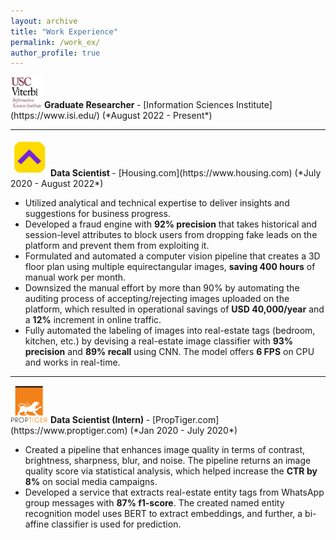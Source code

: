 ```yaml
---
layout: archive
title: "Work Experience"
permalink: /work_ex/
author_profile: true
---
```


<img src="/images/usc-isi.png" alt="USC-ISI logo" style=" align: top; height: 50px; width:50px; background-size: cover;"/>
<b> Graduate Researcher </b> - [Information Sciences Institute](https://www.isi.edu/) (*August 2022 - Present*) 

<hr />
<img src="/images/housing_logo.png" alt="Housing logo" style=" align: top; height: 60px; width:60px; background-size: cover; border-radius: 98px"/>
<b> Data Scientist </b> - [Housing.com](https://www.housing.com) (*July 2020 - August 2022*) 

* Utilized analytical and technical expertise to deliver insights and suggestions for business progress.
* Developed a fraud engine with **92% precision** that takes historical and session-level attributes to block users from dropping fake leads on the platform and prevent them from exploiting it.
* Formulated and automated a computer vision pipeline that creates a 3D floor plan using multiple equirectangular images, **saving 400 hours** of manual work per month.
* Downsized the manual effort by more than 90% by automating the auditing process of accepting/rejecting images uploaded on the platform, which resulted in operational savings of **USD 40,000/year** and a **12%** increment in online traffic.
* Fully automated the labeling of images into real-estate tags (bedroom, kitchen, etc.) by devising a real-estate image classifier with **93% precision** and **89% recall** using CNN. The model offers **6 FPS** on CPU and works in real-time.
<hr />
<img src="/images/proptiger.png" alt="Proptiger logo" style="height: 60px; width:60px; background-size: cover;"/>
<b> Data Scientist (Intern) </b> - [PropTiger.com](https://www.proptiger.com) (*Jan 2020 - July 2020*)

* Created a pipeline that enhances image quality in terms of contrast, brightness, sharpness, blur, and noise. The pipeline returns an image quality score via statistical analysis, which helped increase the **CTR by 8%** on social media campaigns.
* Developed a service that extracts real-estate entity tags from WhatsApp group messages with **87% f1-score**. The created named entity recognition model uses BERT to extract embeddings, and further, a bi-affine classifier is used for prediction.